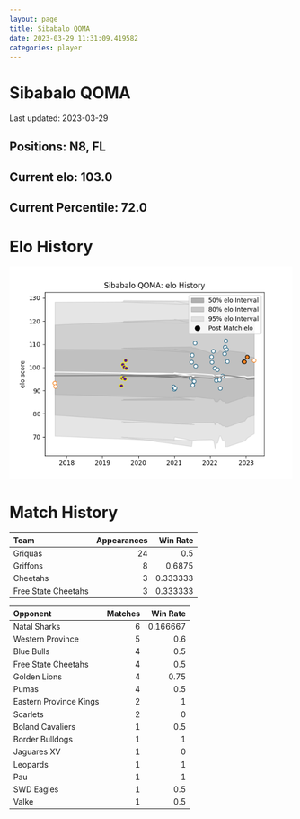 ```yaml
---  
layout: page  
title: Sibabalo QOMA  
date: 2023-03-29 11:31:09.419582  
categories: player  
---
```

# Sibabalo QOMA


Last updated: 2023-03-29
## Positions: N8, FL

## Current elo: 103.0

## Current Percentile: 72.0

# Elo History


![elo history](history_SibabaloQOMA.png)
# Match History


| Team                |   Appearances |   Win Rate |
|:--------------------|--------------:|-----------:|
| Griquas             |            24 |   0.5      |
| Griffons            |             8 |   0.6875   |
| Cheetahs            |             3 |   0.333333 |
| Free State Cheetahs |             3 |   0.333333 |

| Opponent               |   Matches |   Win Rate |
|:-----------------------|----------:|-----------:|
| Natal Sharks           |         6 |   0.166667 |
| Western Province       |         5 |   0.6      |
| Blue Bulls             |         4 |   0.5      |
| Free State Cheetahs    |         4 |   0.5      |
| Golden Lions           |         4 |   0.75     |
| Pumas                  |         4 |   0.5      |
| Eastern Province Kings |         2 |   1        |
| Scarlets               |         2 |   0        |
| Boland Cavaliers       |         1 |   0.5      |
| Border Bulldogs        |         1 |   1        |
| Jaguares XV            |         1 |   0        |
| Leopards               |         1 |   1        |
| Pau                    |         1 |   1        |
| SWD Eagles             |         1 |   0.5      |
| Valke                  |         1 |   0.5      |